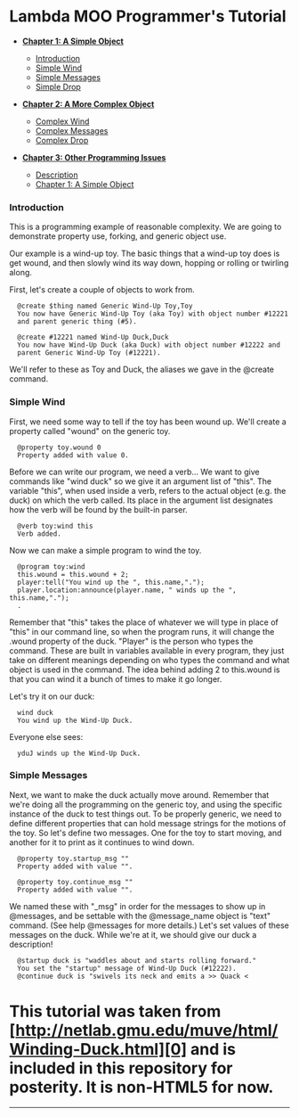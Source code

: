 # Lambda MOO Programmer's Tutorial

* [**Chapter 1: A Simple Object**][1]  
  * [Introduction][2]
  * [Simple Wind][3]
  * [Simple Messages][4]
  * [Simple Drop][5]
  
* [**Chapter 2: A More Complex Object**][6]  
  * [Complex Wind][7]
  * [Complex Messages][8]
  * [Complex Drop][9]
  
* [**Chapter 3: Other Programming Issues**][10]  
  * [Description][11]
  * [Chapter 1: A Simple Object][12]

### Introduction
This is a programming example of reasonable complexity. We are going to
demonstrate property use, forking, and generic object use.

Our example is a wind-up toy. The basic things that a wind-up toy does is get
wound, and then slowly wind its way down, hopping or rolling or twirling along.

First, let's create a couple of objects to work from.

    
      @create $thing named Generic Wind-Up Toy,Toy
      You now have Generic Wind-Up Toy (aka Toy) with object number #12221
      and parent generic thing (#5).
    
      @create #12221 named Wind-Up Duck,Duck
      You now have Wind-Up Duck (aka Duck) with object number #12222 and
      parent Generic Wind-Up Toy (#12221).
    

We'll refer to these as Toy and Duck, the aliases we gave in the @create
command.

### Simple Wind
First, we need some way to tell if the toy has been wound up. We'll create a
property called "wound" on the generic toy.

    
      @property toy.wound 0
      Property added with value 0.
    

Before we can write our program, we need a verb... We want to give commands
like "wind duck" so we give it an argument list of "this". The variable
"this", when used inside a verb, refers to the actual object (e.g. the duck) on
which the verb called. Its place in the argument list designates how the verb
will be found by the built-in parser.

    
      @verb toy:wind this
      Verb added.
    

Now we can make a simple program to wind the toy.

    
      @program toy:wind
      this.wound = this.wound + 2;
      player:tell("You wind up the ", this.name,".");
      player.location:announce(player.name, " winds up the ", this.name,".");
      .
    

Remember that "this" takes the place of whatever we will type in place of
"this" in our command line, so when the program runs, it will change the .wound
property of the duck. "Player" is the person who types the command. These are
built in variables available in every program, they just take on different
meanings depending on who types the command and what object is used in the
command. The idea behind adding 2 to this.wound is that you can wind it a
bunch of times to make it go longer.

Let's try it on our duck:

    
      wind duck
      You wind up the Wind-Up Duck.
    

Everyone else sees:

    
      yduJ winds up the Wind-Up Duck.
    

### Simple Messages
Next, we want to make the duck actually move around. Remember that we're doing
all the programming on the generic toy, and using the specific instance of the
duck to test things out. To be properly generic, we need to define different
properties that can hold message strings for the motions of the toy. So let's
define two messages. One for the toy to start moving, and another for it to
print as it continues to wind down.

    
      @property toy.startup_msg ""
      Property added with value "".
    
      @property toy.continue_msg ""
      Property added with value "".
    

We named these with "\_msg" in order for the messages to show up in @messages,
and be settable with the @message\_name object is "text" command. (See help
@messages for more details.) Let's set values of these messages on the duck.
While we're at it, we should give our duck a description!

    
      @startup duck is "waddles about and starts rolling forward."
      You set the "startup" message of Wind-Up Duck (#12222).
      @continue duck is "swivels its neck and emits a >> Quack <


# This tutorial was taken from [http://netlab.gmu.edu/muve/html/Winding-Duck.html][0] and is included in this repository for posterity. It is non-HTML5 for now.

[0]: http://netlab.gmu.edu/muve/html/Winding-Duck.html
[1]: #A1
[2]: #A1.1
[3]: #A1.2
[4]: #A1.3
[5]: #A1.4
[6]: #A2
[7]: #A2.1
[8]: #A2.2
[9]: #A2.3
[10]: #A3
[11]: #A3.1
[12]: #A3.2>Permissions</a>
    </UL>
</UL>

<HR>
<H2><A NAME=
